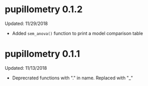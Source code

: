 # pupillometry 0.1.2

Updated: 11/29/2018

* Added `sem_anova()` function to print a model comparison table

# pupillometry 0.1.1

Updated: 11/13/2018

* Deprecrated functions with "." in name. Replaced with "_"
